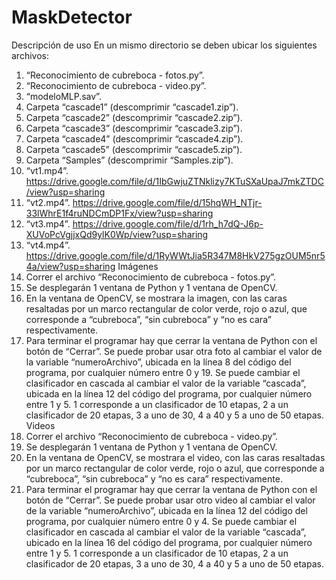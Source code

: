 # MaskDetector
Descripción de uso
En un mismo directorio se deben ubicar los siguientes archivos:
1.	“Reconocimiento de cubreboca - fotos.py”.
2.	“Reconocimiento de cubreboca - video.py”.
3.	“modeloMLP.sav”.
4.	Carpeta “cascade1” (descomprimir “cascade1.zip”).
5.	Carpeta “cascade2” (descomprimir “cascade2.zip”).
6.	Carpeta “cascade3” (descomprimir “cascade3.zip”).
7.	Carpeta “cascade4” (descomprimir “cascade4.zip”).
8.	Carpeta “cascade5” (descomprimir “cascade5.zip”).
9.	Carpeta “Samples” (descomprimir “Samples.zip”).
10.	“vt1.mp4”.
https://drive.google.com/file/d/1IbGwjuZTNklizy7KTuSXaUpaJ7mkZTDC/view?usp=sharing
11.	“vt2.mp4”. 
https://drive.google.com/file/d/15hqWH_NTjr-33lWhrE1f4ruNDCmDP1Fx/view?usp=sharing
12.	“vt3.mp4”.
https://drive.google.com/file/d/1rh_h7dQ-J6p-XUVoPcVgjjxQd9ylK0Wp/view?usp=sharing
13.	“vt4.mp4”. 
https://drive.google.com/file/d/1RyWWtJia5R347M8HkV275gzOUM5nr54a/view?usp=sharing
Imágenes
1.	Correr el archivo “Reconocimiento de cubreboca - fotos.py”. 
2.	Se desplegarán 1 ventana de Python y 1 ventana de OpenCV.
3.	En la ventana de OpenCV, se mostrara la imagen, con las caras resaltadas por un marco rectangular de color verde, rojo o azul, que corresponde a “cubreboca”, “sin cubreboca” y “no es cara” respectivamente.
4.	Para terminar el programar hay que cerrar la ventana de Python con el botón de “Cerrar”.
Se puede probar usar otra foto al cambiar el valor de la variable “numeroArchivo”, ubicada en la línea 8 del código del programa, por cualquier número entre 0 y 19.
Se puede cambiar el clasificador en cascada al cambiar el valor de la variable “cascada”, ubicada en la línea 12 del código del programa, por cualquier número entre 1 y 5. 1 corresponde a un clasificador de 10 etapas, 2 a un clasificador de 20 etapas, 3 a uno de 30, 4 a 40 y 5 a uno de 50 etapas.
Videos
1.	Correr el archivo “Reconocimiento de cubreboca - video.py”. 
2.	Se desplegarán 1 ventana de Python y 1 ventana de OpenCV.
3.	En la ventana de OpenCV, se mostrara el video, con las caras resaltadas por un marco rectangular de color verde, rojo o azul, que corresponde a “cubreboca”, “sin cubreboca” y “no es cara” respectivamente.
4.	Para terminar el programar hay que cerrar la ventana de Python con el botón de “Cerrar”.
Se puede probar usar otro video al cambiar el valor de la variable “numeroArchivo”, ubicada en la línea 12 del código del programa, por cualquier número entre 0 y 4.
Se puede cambiar el clasificador en cascada al cambiar el valor de la variable “cascada”, ubicado en la línea 16 del código del programa, por cualquier número entre 1 y 5. 1 corresponde a un clasificador de 10 etapas, 2 a un clasificador de 20 etapas, 3 a uno de 30, 4 a 40 y 5 a uno de 50 etapas.
